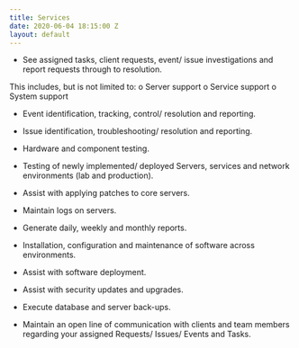 ```yaml
---
title: Services
date: 2020-06-04 18:15:00 Z
layout: default
---
```


* See assigned tasks, client requests, event/ issue investigations and report requests through to resolution.

This includes, but is not limited to:
  o Server support 
  o Service support 
  o System support

* Event identification, tracking, control/ resolution and reporting.

* Issue identification, troubleshooting/ resolution and reporting.

* Hardware and component testing.

* Testing of newly implemented/ deployed Servers, services and network environments (lab and production).

* Assist with applying patches to core servers.

* Maintain logs on servers.

* Generate daily, weekly and monthly reports.

* Installation, configuration and maintenance of software across environments.

* Assist with software deployment.

* Assist with security updates and upgrades.

* Execute database and server back-ups.

* Maintain an open line of communication with clients and team members regarding your assigned Requests/ Issues/ Events and Tasks.
